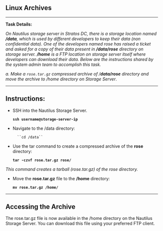 ## Linux Archives
---
**Task Details:** 

*On Nautilus storage server in Stratos DC, there is a storage location named **/data**, which is used by different developers to keep their data (non confidential data). One of the developers named rose has raised a ticket and asked for a copy of their data present in **/data/rose** directory on storage server. **/home** is a FTP location on storage server itself where developers can download their data. Below are the instructions shared by the system admin team to accomplish this task.*

*a. Make a `rose.tar.gz` compressed archive of /**data/rose** directory and move the archive to /home directory on Storage Server*.

---
## Instructions:

- SSH into the Nautilus Storage Server.

   **`ssh username@storage-server-ip`**

- Navigate to the /data directory:

        ``cd /data``

- Use the tar command to create a compressed archive of the **rose** directory:

    **`tar -czvf rose.tar.gz rose/`**

 _This command creates a tarball (*rose.tar.gz)* of the rose directory._

- Move the **rose.tar.gz** file to the **/home** directory:

    **``mv rose.tar.gz /home/``**

---

## Accessing the Archive

The rose.tar.gz file is now available in the /home directory on the Nautilus Storage Server. You can download this file using your preferred FTP client.


